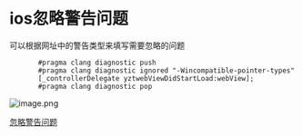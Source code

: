 # ios忽略警告问题

可以根据网址中的警告类型来填写需要忽略的问题
```      
       #pragma clang diagnostic push
       #pragma clang diagnostic ignored "-Wincompatible-pointer-types"
       [_controllerDelegate yztwebViewDidStartLoad:webView];
       #pragma clang diagnostic pop
```

![image.png](http://upload-images.jianshu.io/upload_images/1401554-536386ccaba4ee7d.png?imageMogr2/auto-orient/strip%7CimageView2/2/w/1240)


[忽略警告问题](http://fuckingclangwarnings.com/)
